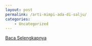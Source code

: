 ```yaml
---
layout: post
permalink: /arti-mimpi-ada-di-salju/
categories:
    - Uncategorized
---
```


[Baca Selengkapnya](/02)
